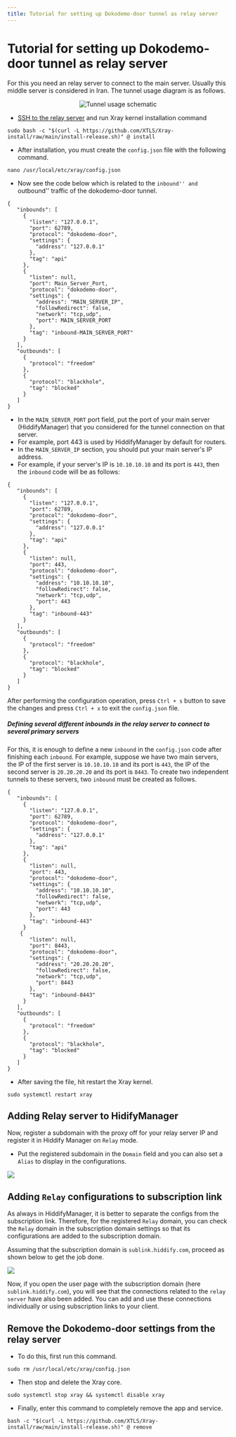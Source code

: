```yaml
---
title: Tutorial for setting up Dokodemo-door tunnel as relay server
---
```


# Tutorial for setting up Dokodemo-door tunnel as relay server

For this you need an relay server to connect to the main server. Usually this middle server is considered in Iran.
The tunnel usage diagram is as follows.

<div align="center" markdown="1">
  
![Tunnel usage schematic](https://github.com/hiddify/hiddify.com/assets/125398461/1ac4e9e4-4529-4c79-8ff5-eb40e2efad54)
</div>

- [SSH to the relay server](/manager/installation-and-setup/How-to-connect-to-server-via-SSH/) and run Xray kernel installation command

```
sudo bash -c "$(curl -L https://github.com/XTLS/Xray-install/raw/main/install-release.sh)" @ install
```

- After installation, you must create the `config.json` file with the following command.

```
nano /usr/local/etc/xray/config.json
```

- Now see the code below which is related to the ``inbound'' and ``outbound'' traffic of the dokodemo-door tunnel.

```
{
   "inbounds": [
     {
       "listen": "127.0.0.1",
       "port": 62789,
       "protocol": "dokodemo-door",
       "settings": {
         "address": "127.0.0.1"
       },
       "tag": "api"
     },
     {
       "listen": null,
       "port": Main_Server_Port,
       "protocol": "dokodemo-door",
       "settings": {
         "address": "MAIN_SERVER_IP",
         "followRedirect": false,
         "network": "tcp,udp",
         "port": MAIN_SERVER_PORT
       },
       "tag": "inbound-MAIN_SERVER_PORT"
     }
   ],
   "outbounds": [
     {
       "protocol": "freedom"
     },
     {
       "protocol": "blackhole",
       "tag": "blocked"
     }
   ]
}
```

- In the `MAIN_SERVER_PORT` port field, put the port of your main server (HiddifyManager) that you considered for the tunnel connection on that server.
- For example, port 443 is used by HiddifyManager by default for routers.
- In the `MAIN_SERVER_IP` section, you should put your main server's IP address.
- For example, if your server's IP is `10.10.10.10` and its port is `443`, then the `inbound` code will be as follows:

```
{
   "inbounds": [
     {
       "listen": "127.0.0.1",
       "port": 62789,
       "protocol": "dokodemo-door",
       "settings": {
         "address": "127.0.0.1"
       },
       "tag": "api"
     },
     {
       "listen": null,
       "port": 443,
       "protocol": "dokodemo-door",
       "settings": {
         "address": "10.10.10.10",
         "followRedirect": false,
         "network": "tcp,udp",
         "port": 443
       },
       "tag": "inbound-443"
     }
   ],
   "outbounds": [
     {
       "protocol": "freedom"
     },
     {
       "protocol": "blackhole",
       "tag": "blocked"
     }
   ]
}
```


After performing the configuration operation, press `Ctrl + s` button to save the changes and press `Ctrl + x` to exit the `config.json` file.

##### Defining several different inbounds in the relay server to connect to several primary servers

For this, it is enough to define a new `inbound` in the `config.json` code after finishing each `inbound`. For example, suppose we have two main servers, the IP of the first server is `10.10.10.10` and its port is `443`, the IP of the second server is `20.20.20.20` and its port is `8443`. To create two independent tunnels to these servers, two `inbound` must be created as follows.

```
{
   "inbounds": [
     {
       "listen": "127.0.0.1",
       "port": 62789,
       "protocol": "dokodemo-door",
       "settings": {
         "address": "127.0.0.1"
       },
       "tag": "api"
     },
     {
       "listen": null,
       "port": 443,
       "protocol": "dokodemo-door",
       "settings": {
         "address": "10.10.10.10",
         "followRedirect": false,
         "network": "tcp,udp",
         "port": 443
       },
       "tag": "inbound-443"
     }
    {
       "listen": null,
       "port": 8443,
       "protocol": "dokodemo-door",
       "settings": {
         "address": "20.20.20.20",
         "followRedirect": false,
         "network": "tcp,udp",
         "port": 8443
       },
       "tag": "inbound-8443"
     }
   ],
   "outbounds": [
     {
       "protocol": "freedom"
     },
     {
       "protocol": "blackhole",
       "tag": "blocked"
     }
   ]
}
```

- After saving the file, hit restart the Xray kernel.

```
sudo systemctl restart xray
```

## Adding Relay server to HidifyManager
Now, register a subdomain with the proxy off for your relay server IP and register it in Hiddify Manager on `Relay` mode.
- Put the registered subdomain in the `Domain` field and you can also set a `Alias` to display in the configurations.

<img src="https://github.com/hiddify/hiddify.com/assets/125398461/4c0ade4e-394c-4d52-8067-f15d1778c9ed">

## Adding `Relay` configurations to subscription link

As always in HiddifyManager, it is better to separate the configs from the subscription link. Therefore, for the registered `Relay` domain, you can check the `Relay` domain in the subscription domain settings so that its configurations are added to the subscription domain.

Assuming that the subscription domain is `sublink.hiddify.com`, proceed as shown below to get the job done.

<img src="https://github.com/hiddify/hiddify.com/assets/125398461/3661045d-ced7-4694-916f-6ef160c63230">

Now, if you open the user page with the subscription domain (here `sublink.hiddify.com`), you will see that the connections related to the `relay server` have also been added. You can add and use these connections individually or using subscription links to your client.

## Remove the Dokodemo-door settings from the relay server
- To do this, first run this command.

```
sudo rm /usr/local/etc/xray/config.json
```

- Then stop and delete the Xray core.

```
sudo systemctl stop xray && systemctl disable xray
````

- Finally, enter this command to completely remove the app and service.

```
bash -c "$(curl -L https://github.com/XTLS/Xray-install/raw/main/install-release.sh)" @ remove
```
